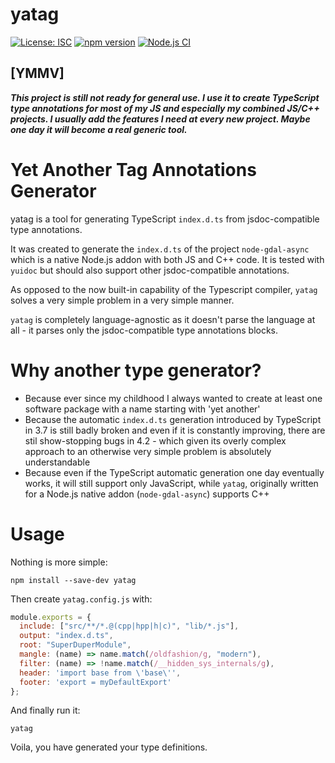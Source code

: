 # yatag


[![License: ISC](https://img.shields.io/github/license/mmomtchev/yatag)](https://github.com/mmomtchev/yatag/blob/master/LICENSE)
[![npm version](https://img.shields.io/npm/v/yatag)](https://www.npmjs.com/package/yatag)
[![Node.js CI](https://github.com/mmomtchev/yatag/workflows/Node.js%20CI/badge.svg)](https://github.com/mmomtchev/yatag/actions?query=workflow%3A%22Node.js+CI%22)

## **[YMMV]**

***This project is still not ready for general use. I use it to create TypeScript type annotations for most of my JS and especially my combined JS/C++ projects. I usually add the features I need at every new project. Maybe one day it will become a real generic tool.***

# Yet Another Tag Annotations Generator

yatag is a tool for generating TypeScript `index.d.ts` from jsdoc-compatible type annotations.

It was created to generate the `index.d.ts` of the project `node-gdal-async` which is a native Node.js addon with both JS and C++ code. It is tested with `yuidoc` but should also support other jsdoc-compatible annotations.

As opposed to the now built-in capability of the Typescript compiler, `yatag` solves a very simple problem in a very simple manner.

`yatag` is completely language-agnostic as it doesn't parse the language at all - it parses only the jsdoc-compatible type annotations blocks.

# Why another type generator?

- Because ever since my childhood I always wanted to create at least one software package with a name starting with 'yet another'
- Because the automatic `index.d.ts` generation introduced by TypeScript in 3.7 is still badly broken and even if it is constantly improving, there are stil show-stopping bugs in 4.2 - which given its overly complex approach to an otherwise very simple problem is absolutely understandable
- Because even if the TypeScript automatic generation one day eventually works, it will still support only JavaScript, while `yatag`, originally written for a Node.js native addon (`node-gdal-async`) supports C++

# Usage

Nothing is more simple:

```shell
npm install --save-dev yatag
```

Then create `yatag.config.js` with:

```js
module.exports = {
  include: ["src/**/*.@(cpp|hpp|h|c)", "lib/*.js"],
  output: "index.d.ts",
  root: "SuperDuperModule",
  mangle: (name) => name.match(/oldfashion/g, "modern"),
  filter: (name) => !name.match(/__hidden_sys_internals/g),
  header: 'import base from \'base\'',
  footer: 'export = myDefaultExport'
};
```

And finally run it:

```shell
yatag
```

Voila, you have generated your type definitions.
